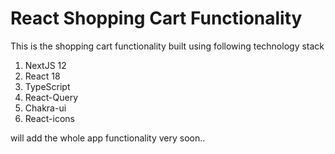 # React Shopping Cart Functionality
This is the shopping cart functionality built using following technology stack
1) NextJS 12
2) React 18
3) TypeScript
4) React-Query
6) Chakra-ui
7) React-icons

will add the whole app functionality very soon..
